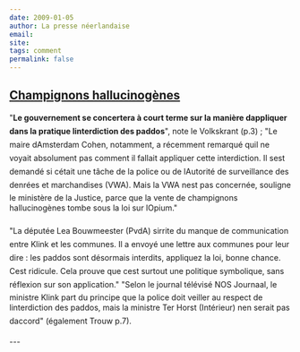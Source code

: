 ```yaml
---
date: 2009-01-05
author: La presse néerlandaise
email: 
site: 
tags: comment
permalink: false
---
```


<h2><a href="http://www.ambafrance-nl.org/spip.php?article10387#Champignons-hallucinogenes" rel="nofollow">Champignons hallucinogènes</a></h2>
<p>
"<b>Le gouvernement se concertera à court terme sur la manière dappliquer dans la pratique linterdiction des paddos</b>", note le Volkskrant (p.3) ; "Le maire dAmsterdam Cohen, notamment, a récemment remarqué quil ne voyait absolument pas comment il fallait appliquer cette interdiction. Il sest demandé si cétait une tâche de la police ou de lAutorité de surveillance des denrées et marchandises (VWA). Mais la VWA nest pas concernée, souligne le ministère de la Justice, parce que la vente de champignons hallucinogènes tombe sous la loi sur lOpium."
<br/><br/>
"La députée Lea Bouwmeester (PvdA) sirrite du manque de communication entre Klink et les communes. Il a envoyé une lettre aux communes pour leur dire : les paddos sont désormais interdits, appliquez la loi, bonne chance. Cest ridicule. Cela prouve que cest surtout une politique symbolique, sans réflexion sur son application."
"Selon le journal télévisé NOS Journaal, le ministre Klink part du principe que la police doit veiller au respect de linterdiction des paddos, mais la ministre Ter Horst (Intérieur) nen serait pas daccord" (également Trouw p.7).
</p>
---